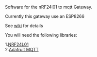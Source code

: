 Software for the nRF24l01 to mqtt Gateway.

Currently this gateway use an ESP8266

See [wiki](https://github.com/bonjour81/ESP8266-MQTT-WEEWX/wiki) for details


You will need the following libraries:

1.[NRF24L01](https://github.com/nRF24/RF24)  
2.[Adafruit MQTT](https://github.com/adafruit/Adafruit_MQTT_Library)  
